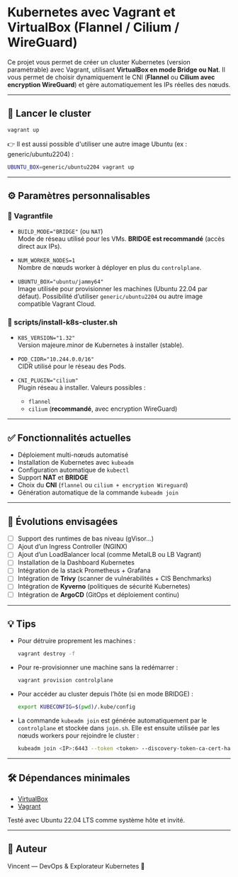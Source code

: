 # Kubernetes avec Vagrant et VirtualBox (Flannel / Cilium / WireGuard)

Ce projet vous permet de créer un cluster Kubernetes (version paramétrable) avec Vagrant, utilisant **VirtualBox en mode Bridge ou Nat**.
Il vous permet de choisir dynamiquement le CNI (**Flannel** ou **Cilium avec encryption WireGuard**) et gère automatiquement les IPs réelles des nœuds.

---

## 🚀 Lancer le cluster

```bash
vagrant up
```

👉 Il est aussi possible d'utiliser une autre image Ubuntu (ex : generic/ubuntu2204) :

```bash
UBUNTU_BOX=generic/ubuntu2204 vagrant up
```

---

## ⚙️ Paramètres personnalisables

### 🔧 Vagrantfile

- `BUILD_MODE="BRIDGE"` (ou `NAT`)  
  Mode de réseau utilisé pour les VMs. **BRIDGE est recommandé** (accès direct aux IPs).

- `NUM_WORKER_NODES=1`  
  Nombre de nœuds worker à déployer en plus du `controlplane`.

- `UBUNTU_BOX="ubuntu/jammy64"`  
  Image utilisée pour provisionner les machines (Ubuntu 22.04 par défaut). Possibilité d’utiliser `generic/ubuntu2204` ou autre image compatible Vagrant Cloud.

### 🔧 scripts/install-k8s-cluster.sh

- `K8S_VERSION="1.32"`  
  Version majeure.minor de Kubernetes à installer (stable).

- `POD_CIDR="10.244.0.0/16"`  
  CIDR utilisé pour le réseau des Pods.

- `CNI_PLUGIN="cilium"`  
  Plugin réseau à installer. Valeurs possibles :
  - `flannel`
  - `cilium` (**recommandé**, avec encryption WireGuard)

---

## ✅ Fonctionnalités actuelles

- Déploiement multi-nœuds automatisé
- Installation de Kubernetes avec `kubeadm`
- Configuration automatique de `kubectl`
- Support **NAT** et **BRIDGE**
- Choix du **CNI** (`flannel` ou `cilium + encryption Wireguard`)
- Génération automatique de la commande `kubeadm join`

---

## 📌 Évolutions envisagées

- [ ] Support des runtimes de bas niveau (gVisor...)
- [ ] Ajout d’un Ingress Controller (NGINX)
- [ ] Ajout d’un LoadBalancer local (comme MetalLB ou LB Vagrant)
- [ ] Installation de la Dashboard Kubernetes
- [ ] Intégration de la stack Prometheus + Grafana
- [ ] Intégration de **Trivy** (scanner de vulnérabilités + CIS Benchmarks)
- [ ] Intégration de **Kyverno** (politiques de sécurité Kubernetes)
- [ ] Intégration de **ArgoCD** (GitOps et déploiement continu)

---

## 💡 Tips

- Pour détruire proprement les machines :
  ```bash
  vagrant destroy -f
  ```
- Pour re-provisionner une machine sans la redémarrer :
  ```bash
  vagrant provision controlplane
  ```
- Pour accéder au cluster depuis l’hôte (si en mode BRIDGE) :
  ```bash
  export KUBECONFIG=$(pwd)/.kube/config
  ```
- La commande `kubeadm join` est générée automatiquement par le `controlplane` et stockée dans `join.sh`. Elle est ensuite utilisée par les nœuds workers pour rejoindre le cluster :
  ```bash
  kubeadm join <IP>:6443 --token <token> --discovery-token-ca-cert-hash <hash>
  ```

---

## 🛠 Dépendances minimales

- [VirtualBox](https://www.virtualbox.org/)
- [Vagrant](https://www.vagrantup.com/)

Testé avec Ubuntu 22.04 LTS comme système hôte et invité.

---

## 📝 Auteur

Vincent — DevOps & Explorateur Kubernetes 🚀


